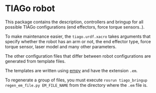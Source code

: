 # TIAGo robot

This package contains the description, controllers and bringup for all possible TIAGo configurations (end effectors, force torque sensors..).

To make maintenance easier, the `tiago.urdf.xacro` takes arguments that specify whether the robot has an arm or not, the end effector type, force torque sensor, laser model and many other parameters.

The other configuration files that  differ between robot configurations are generated from template files.

The templates are written using [empy](https://pypi.org/project/empy/) and have the extension `.em`. 

To regenerate a group of files, you must execute `rosrun tiago_bringup regen_em_file.py EM_FILE_NAME` from the directory where the `.em` file is. 






